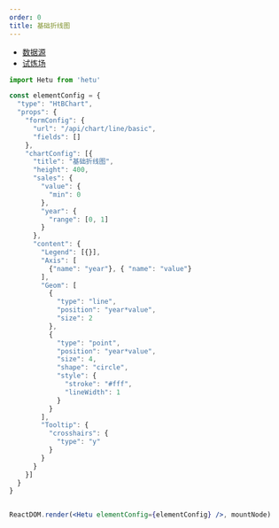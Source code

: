 ```yaml
---
order: 0
title: 基础折线图
---
```


* [数据源](http://mockjs.docway.net/mock/1XhtOi6ISFV/api/chart/line/basic)
* [试炼场](https://bizcharts.net/products/bizCharts/demo/detail?id=line-basic&selectedKey=%E6%8A%98%E7%BA%BF%E5%9B%BE)

```jsx
import Hetu from 'hetu'

const elementConfig = {
  "type": "HtBChart",
  "props": {
    "formConfig": {
      "url": "/api/chart/line/basic",
      "fields": []
    },
    "chartConfig": [{
      "title": "基础折线图",
      "height": 400,
      "sales": {
        "value": {
          "min": 0
        },
        "year": {
          "range": [0, 1]
        }
      },
      "content": {
        "Legend": [{}],
        "Axis": [
          {"name": "year"}, { "name": "value"}
        ],
        "Geom": [
          { 
            "type": "line",
            "position": "year*value",
            "size": 2
          },
          {
            "type": "point",
            "position": "year*value",
            "size": 4,
            "shape": "circle",
            "style": {
              "stroke": "#fff",
              "lineWidth": 1
            }
          }
        ],
        "Tooltip": {
          "crosshairs": {
            "type": "y"
          }
        }
      }
    }] 
  }
}


ReactDOM.render(<Hetu elementConfig={elementConfig} />, mountNode)
```

